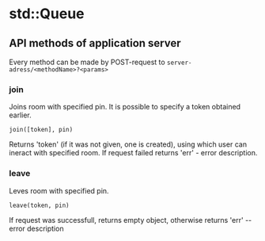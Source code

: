 # std::Queue

## API methods of application server

Every method can be made by POST-request to `server-adress/<methodName>?<params>`

### join
   Joins room with specified pin. It is possible to specify a token obtained earlier.
   
  `join([token], pin)`
  
   Returns 'token' (if it was not given, one is created), using which user can ineract with specified room. If request failed returns 'err' - error description.

### leave
   Leves room with specified pin.
   
  `leave(token, pin)`
  
   If request was successfull, returns empty object, otherwise returns 'err' -- error description
